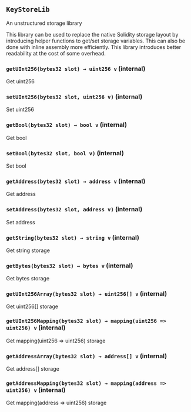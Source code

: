 ## `KeyStoreLib`

An unstructured storage library

This library can be used to replace the native Solidity storage layout by
introducing helper functions to get/set storage variables. This can also
be done with inline assembly more efficiently. This library introduces better
readability at the cost of some overhead.

### `getUInt256(bytes32 slot) → uint256 v` (internal)

Get uint256

### `setUInt256(bytes32 slot, uint256 v)` (internal)

Set uint256

### `getBool(bytes32 slot) → bool v` (internal)

Get bool

### `setBool(bytes32 slot, bool v)` (internal)

Set bool

### `getAddress(bytes32 slot) → address v` (internal)

Get address

### `setAddress(bytes32 slot, address v)` (internal)

Set address

### `getString(bytes32 slot) → string v` (internal)

Get string storage

### `getBytes(bytes32 slot) → bytes v` (internal)

Get bytes storage

### `getUInt256Array(bytes32 slot) → uint256[] v` (internal)

Get uint256[] storage

### `getUInt256Mapping(bytes32 slot) → mapping(uint256 => uint256) v` (internal)

Get mapping(uint256 => uint256) storage

### `getAddressArray(bytes32 slot) → address[] v` (internal)

Get address[] storage

### `getAddressMapping(bytes32 slot) → mapping(address => uint256) v` (internal)

Get mapping(address => uint256) storage
